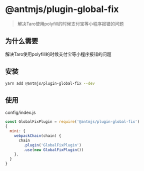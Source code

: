 # @antmjs/plugin-global-fix

> 解决Taro使用polyfill的时候支付宝等小程序报错的问题

## 为什么需要

解决Taro使用polyfill的时候支付宝等小程序报错的问题

## 安装

```bash
yarn add @antmjs/plugin-global-fix --dev
```

## 使用

config/index.js

```javascript
const GlobalFixPlugin = require('@antmjs/plugin-global-fix')
{
  mini: {
    webpackChain(chain) {
      chain
        .plugin('GlobalFixPlugin')
        .use(new GlobalFixPlugin())
    },
  }
}

```
